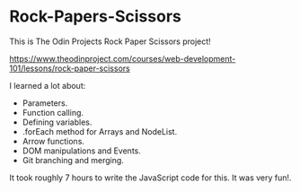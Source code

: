# Rock-Papers-Scissors

This is The Odin Projects Rock Paper Scissors project!

https://www.theodinproject.com/courses/web-development-101/lessons/rock-paper-scissors

I learned a lot about:

* Parameters.
* Function calling.
* Defining variables.
* .forEach method for Arrays and NodeList.
* Arrow functions.
* DOM manipulations and Events.
* Git branching and merging.

It took roughly 7 hours to write the JavaScript code for this. It was very fun!.
